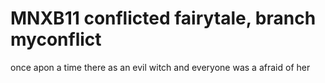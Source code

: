 # MNXB11 conflicted fairytale, branch myconflict
once apon a time 
there as an evil witch 
and everyone was a afraid of her



